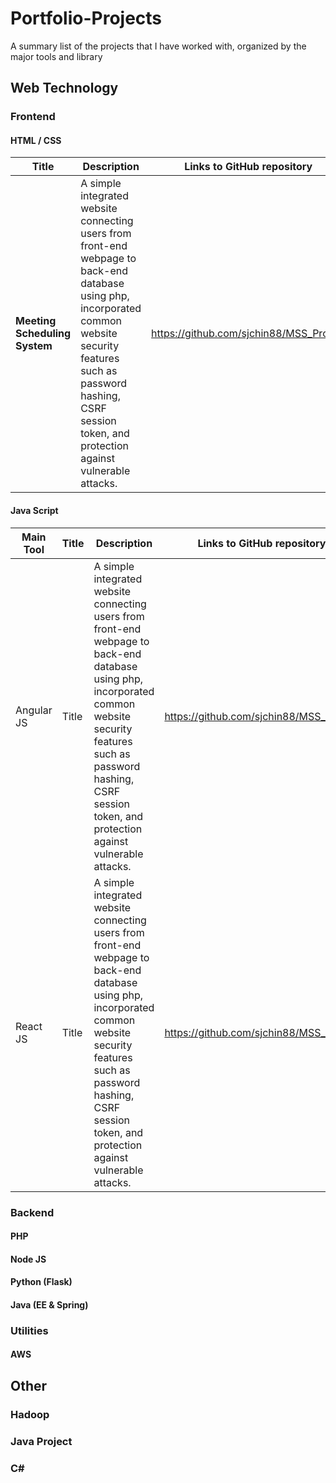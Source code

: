 # Portfolio-Projects
A summary list of the projects that I have worked with, organized by the major tools and library

## Web Technology
### Frontend
#### HTML / CSS
| Title     | Description      | Links to GitHub repository      |
| ----------- | ----------- |----------- |
| **Meeting Scheduling System**| A simple integrated website connecting users from front-end webpage to back-end database using php, incorporated common website security features such as password hashing, CSRF session token, and protection against vulnerable attacks. | https://github.com/sjchin88/MSS_Project|

#### Java Script
| Main Tool     | Title     | Description      | Links to GitHub repository      |
| ----------- | ----------- |----------- |----------- |
| Angular JS | Title | A simple integrated website connecting users from front-end webpage to back-end database using php, incorporated common website security features such as password hashing, CSRF session token, and protection against vulnerable attacks. | https://github.com/sjchin88/MSS_Project|
| React JS | Title | A simple integrated website connecting users from front-end webpage to back-end database using php, incorporated common website security features such as password hashing, CSRF session token, and protection against vulnerable attacks. | https://github.com/sjchin88/MSS_Project|

### Backend 
#### PHP

#### Node JS

#### Python (Flask)

#### Java (EE & Spring)


### Utilities

#### AWS


## Other
### Hadoop 

### Java Project 

### C#


